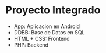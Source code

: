 # Proyecto Integrado

+ App: Aplicacion en Android
+ DDBB: Base de Datos en SQL
+ HTML + CSS: Frontend
+ PHP: Backend
